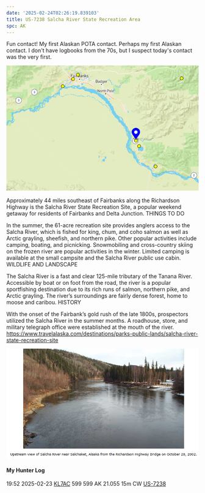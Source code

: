 ```yaml
---
date: '2025-02-24T02:26:19.839103'
title: US-7238 Salcha River State Recreation Area
spc: AK
---
```


Fun contact!  My first Alaskan POTA contact.  Perhaps my first Alaskan contact.  I don't have logbooks from the 70s, but I suspect today's contact was the very first. 

![pasted_image.png](/static/pasted_image_0015.png)

Approximately 44 miles southeast of Fairbanks along the Richardson Highway is the Salcha River State Recreation Site, a popular weekend getaway for residents of Fairbanks and Delta Junction.
THINGS TO DO

In the summer, the 61-acre recreation site provides anglers access to the Salcha River, which is fished for king, chum, and coho salmon as well as Arctic grayling, sheefish, and northern pike. Other popular activities include camping, boating, and picnicking. Snowmobiling and cross-country skiing on the frozen river are popular activities in the winter. Limited camping is available at the small campsite and the Salcha River public use cabin.
WILDLIFE AND LANDSCAPE

The Salcha River is a fast and clear 125-mile tributary of the Tanana River. Accessible by boat or on foot from the road, the river is a popular sportfishing destination due to its rich runs of salmon, northern pike, and Arctic grayling. The river’s surroundings are fairly dense forest, home to moose and caribou.
HISTORY

With the onset of the Fairbank’s gold rush of the late 1800s, prospectors utilized the Salcha River in the summer months. A roadhouse, store, and military telegraph office were established at the mouth of the river.
https://www.travelalaska.com/destinations/parks-public-lands/salcha-river-state-recreation-site

![pasted_image001.png](/static/pasted_image001_0012.png)
#### My Hunter Log
19:52    2025-02-23    [KL7AC](https://qrz.com/db/KL7AC)    599    599    AK    21.055    15m    CW    [US-7238](https://pota.app/#/park/US-7238)
